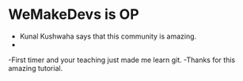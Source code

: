 # WeMakeDevs is OP

- Kunal Kushwaha says that this community is amazing.
- 

-First timer and your teaching just made me learn git.
-Thanks for this amazing tutorial.
